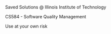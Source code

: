 
Saved Solutions @ Illinois Institute of Technology

CS584 - Software Quality Management

Use at your own risk
